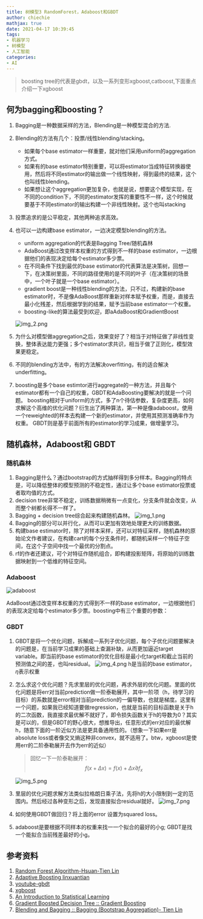 ```yaml
---
title: 树模型3 RandomForest，Adaboost和GBDT
author: chiechie
mathjax: true
date: 2021-04-17 10:39:45
tags:
- 机器学习
- 树模型
- 人工智能
categories:
- AI
---
```


> boosting tree的代表是gbdt，以及一系列变形xgboost,catboost,下面重点介绍一下xgboost



## 何为bagging和boosting？
1. Bagging是一种数据采样的方法，Blending是一种模型混合的方法.
2. Blending的方法有几个：投票/线性blending/stacking。
    - 如果每个base estimator一样重要，就对他们采用uniform的aggregation方式。
    - 如果有的base estimator特别重要，可以将estimator当成特征转换器使用，然后将不同estimator的输出做一个线性映射，得到最终的结果，这个也叫线性blending。
    - 如果想让这个aggregation更加复杂，也就是说，想要这个模型实现，在不同的condition下，不同的estimator发挥的重要性不一样，这个时候就要基于不同estimator的输出构建一个非线性映射。这个也叫stacking
3. 投票追求的是公平稳定，其他两种追求高效。
4. 也可以一边构建base estimator，一边决定模型blending的方法。
    - uniform aggregation的代表是Bagging Tree/随机森林
    - AdaBoost通过改变样本权重的方式得到不一样的base estimator，一边根据他们的表现决定给每个estimator多少票。
    - 在不同条件下找到最优的base estimator的代表算法是决策树，回想一下，在决策树里面，不同的路径使用的是不同的叶子（在决策树的场景中，一个叶子就是一个base estimator）。
    - gradient boost是一种线性blending的方法，只不过，构建新的base estimator时，不是像AdaBoost那样重新对样本赋予权重，而是，直接去最小化残差，然后根据学到的结果，赋予当前base estimator一个权重。
    - boosting-like的算法最受到欢迎，即aAdaBoost和GradientBoost
    
   ![img_2.png](img_2.png)
5. 为什么对模型做aggregation之后，效果变好了？相当于对特征做了非线性变换，整体表达能力更强；多个estimator求共识，相当于做了正则化，模型效果更稳定。
6. 不同的blending方法中，有的方法解决overfitting，有的适合解决underfitting。
7. boosting是多个base estimtor进行aggregate的一种方法，并且每个estimator都有一个自己的权重，GBDT和AdaBoosting要解决的就是一个问题。
boosting相对于uniform的方式，多了n个待估参数，复杂度更高，如何求解这个高维的优化问题？衍生出了两种算法，第一种是像adaboost，使用一个reweighted的样本去构建一个新的estimator，并使用其预测准确率作为权重。
   GBDT则是基于前面所有的estimator的学习成果，做增量学习。

## 随机森林，Adaboost和 GBDT

### 随机森林

1. Bagging是什么？通过bootstrap的方式抽样得到多分样本。Bagging的特点是，可以降低整体的模型预测的不稳定性，通过让多个base estimator投票或者取均值的方式。
2. decision tree非常不稳定，训练数据稍微有一点变化，分支条件就会改变，从而整个树都长得不一样了。
3. Bagging + decision tree综合起来构建随机森林。
    ![img_1.png](img_1.png)
4. Bagging的部分可以并行化，从而可以更加有效地处理更大的训练数据。
5. 构建base estimator时，除了对样本采样，还可以对特征采样，随机森林的原始论文作者建议，在构建cart的每个分支条件时，都随机采样一个特征子空间，在这个子空间中找一个最优的分割点。
6. rf的作者还建议，可个对特征作随机组合，即构建投影矩阵，将原始的训练数据映射到一个低维的特征空间。



### Adaboost

![adaboost](./img.png)

AdaBoost通过改变样本权重的方式得到不一样的base estimator，一边根据他们的表现决定给每个estimator多少票。boosting中有三个重要的参数：


### GBDT 

1. GBDT是将一个优化问题，拆解成一系列子优化问题，每个子优化问题要解决的问题是，在当前学习成果的基础上查漏补缺，从而更加逼近target variable。即当前的base estimator的优化目标是最小化target和截止当前的预测值之间的差，也叫residual。
   ![img_4.png](img_4.png)
   h是当前的base estimator，$\eta$表示权重
2. 怎么求这个优化问题？先求里层的优化问题，再求外层的优化问题。里面的优化问题是将err对当前prediction做一阶泰勒展开，其中一阶项（h，待学习的目标）的系数就是error相对当前prediction的一偏导数，也就是梯度。这里有一个问题，如果我已经知道要做regression，也就是当前的目标函数是关于h的二次函数，我直接求最优解不就好了，即令损失函数关于h的导数为0？其实是可以的，但是GBDT的野心很大，想推导出，任意形式的err对应的最优解h，随意下面的一阶近似方法是更具备通用性的。（想象一下如果err是absolute loss或者像交叉熵这种非convex，就不适用了。btw，xgboost是使用err的二阶泰勒展开去作为err的近似）
   
   > 回忆一下一阶泰勒展开：
   > $$f(x + \Delta x) = f(x) + \Delta x \partial f_x $$
   
   ![img_5.png](img_5.png)
3. 里层的优化问题求解方法类似拉格朗日乘子法，先将h的大小限制到一定的范围内。然后经过各种变形之后，发现直接拟合residual就好。
   ![img_7.png](img_7.png)
4. 如何使用GBDT做回归？将上面的error 设置为squared loss。
6. adaboost是要根据不同样本的权重来找一一个拟合的最好的小g; GBDT是找一个能拟合当前残差最好的小g。



## 参考资料
1. [Random Forest Algorithm-Hsuan-Tien Lin](https://www.youtube.com/watch?v=ATM3sH0D45s&list=RDCMUC9Wi1Ias8t4u1OosYnHhi0Q&index=9)
2. [Adaptive Boosting linxuantian](https://www.csie.ntu.edu.tw/~htlin/mooc/doc/208_present.pdf)
3. [youtube-gbdt](https://www.youtube.com/watch?v=2xudPOBz-vs)
4. [xgboost](https://arxiv.org/pdf/1603.02754.pdf)
5. [An Introduction to Statistical Learning](https://static1.squarespace.com/static/5ff2adbe3fe4fe33db902812/t/6062a083acbfe82c7195b27d/1617076404560/ISLR%2BSeventh%2BPrinting.pdf)
7. [Gradient Boosted Decision Tree :: Gradient Boosting](https://www.youtube.com/watch?v=F_EuNXhS9js&list=RDCMUC9Wi1Ias8t4u1OosYnHhi0Q&index=4)
5. [Blending and Bagging :: Bagging (Bootstrap Aggregation)- Tien Lin](https://www.youtube.com/watch?v=3T1mdvzRAF0&list=RDCMUC9Wi1Ias8t4u1OosYnHhi0Q&index=6)
